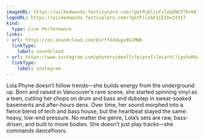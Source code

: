 ```yaml
---
imageURL: https://wickedwoods.festivalpro.com/?getPublicFile&ENCSTR=kKIHVSgDwmyHeWrTrNPh
logoURL: https://wickedwoods.festivalpro.com/?getFile&FILEID=33317
kind:
  type: Live Performance
links:
- url: https://on.soundcloud.com/Kirtf4XUugv9UJMW6
  linkType:
    label: soundcloud
- url: https://www.instagram.com/phynersideoflife/profilecard/?igsh=MXAzYTdlY2loYWNndw==
  linkType:
    label: instagram
---
```

Lola Phyne doesn’t follow trends—she builds energy from the underground up. Born and raised in Vancouver’s rave scene, she started spinning vinyl as a teen, cutting her chops on drum and bass and dubstep in sweat-soaked basements and after-hours dens. Over time, her sound morphed into a fierce blend of tech and bass house, but the heartbeat stayed the same: heavy, low-end pressure. No matter the genre, Lola’s sets are raw, bass-driven, and built to move bodies. She doesn’t just play tracks—she commands dancefloors.